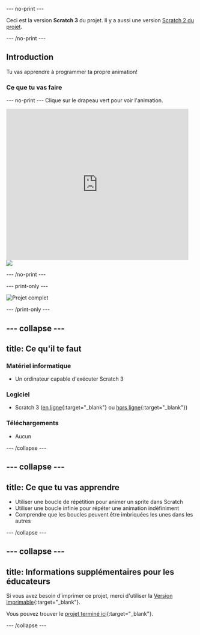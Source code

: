 --- no-print ---

Ceci est la version **Scratch 3** du projet. Il y a aussi une version [Scratch 2 du projet](https://projects.raspberrypi.org/fr-FR/projects/lost-in-space-scratch2).

--- /no-print ---

## Introduction

Tu vas apprendre à programmer ta propre animation!

### Ce que tu vas faire

--- no-print --- Clique sur le drapeau vert pour voir l'animation.

<div class="scratch-preview">
  <iframe allowtransparency="true" width="485" height="402" src="https://scratch.mit.edu/projects/embed/334689482/?autostart=false" frameborder="0" scrolling="no"></iframe>
  <img src="images/space-final.png">
</div>

--- /no-print ---

--- print-only ---

![Projet complet](images/showcase_static.png)

--- /print-only ---

--- collapse ---
---
title: Ce qu'il te faut
---

### Matériel informatique

- Un ordinateur capable d'exécuter Scratch 3

### Logiciel

- Scratch 3 ([en ligne](https://rpf.io/scratchon){:target="_blank"} ou [hors ligne](https://rpf.io/scratchoff){:target="_blank"})

### Téléchargements

- Aucun

--- /collapse ---

--- collapse ---
---
title: Ce que tu vas apprendre
---

- Utiliser une boucle de répétition pour animer un sprite dans Scratch
- Utiliser une boucle infinie pour répéter une animation indéfiniment
- Comprendre que les boucles peuvent être imbriquées les unes dans les autres

--- /collapse ---

--- collapse ---
---
title: Informations supplémentaires pour les éducateurs
---

Si vous avez besoin d'imprimer ce projet, merci d'utiliser la [Version imprimable](https://projects.raspberrypi.org/fr-FR/projects/lost-in-space/print){:target="_blank"}.

Vous pouvez trouver le [projet terminé ici](https://rpf.io/p/fr-FR/lost-in-space-get){:target="_blank"}.

--- /collapse ---
